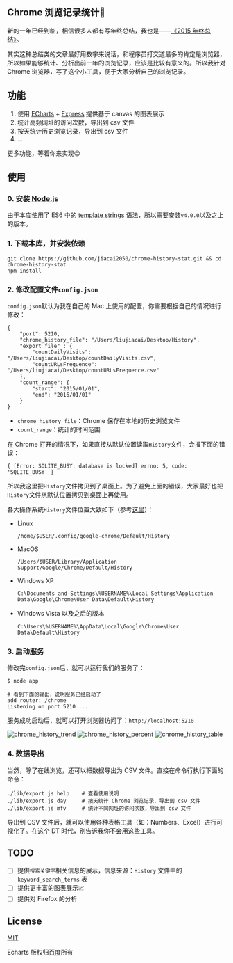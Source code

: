 ## Chrome 浏览记录统计🔧

新的一年已经到临，相信很多人都有写年终总结，我也是——[《2015 年终总结》](http://liujiacai.net/blog/2016/01/08/review-2015/)。

其实这种总结类的文章最好用数字来说话，和程序员打交道最多的肯定是浏览器，所以如果能够统计、分析出前一年的浏览记录，应该是比较有意义的。所以我针对 Chrome 浏览器，写了这个小工具，便于大家分析自己的浏览记录。

## 功能

1. 使用 [ECharts](https://github.com/ecomfe/echarts) + [Express](http://expressjs.com/) 提供基于 canvas 的图表展示
2. 统计高频网址的访问次数，导出到 csv 文件
3. 按天统计历史浏览记录，导出到 csv 文件
4. ...

更多功能，等着你来实现😊


## 使用

### 0. 安装 [Node.js](https://nodejs.org/)

由于本库使用了 ES6 中的 [template strings](https://developer.mozilla.org/en-US/docs/Web/JavaScript/Reference/template_strings) 语法，所以需要安装`v4.0.0`以及之上的版本。

### 1. 下载本库，并安装依赖
```
git clone https://github.com/jiacai2050/chrome-history-stat.git && cd chrome-history-stat
npm install
```
### 2. 修改配置文件`config.json`
`config.json`默认为我在自己的 Mac 上使用的配置，你需要根据自己的情况进行修改：
```
{
    "port": 5210,
    "chrome_history_file": "/Users/liujiacai/Desktop/History",
    "export_file" : {
        "countDailyVisits": "/Users/liujiacai/Desktop/countDailyVisits.csv",
        "countURLsFrequence": "/Users/liujiacai/Desktop/countURLsFrequence.csv"
    },
    "count_range": {
        "start": "2015/01/01",
        "end": "2016/01/01"
    }
}
```
- `chrome_history_file`：Chrome 保存在本地的历史浏览文件
- `count_range`：统计的时间范围

在 Chrome 打开的情况下，如果直接从默认位置读取`History`文件，会报下面的错误：
```
{ [Error: SQLITE_BUSY: database is locked] errno: 5, code: 'SQLITE_BUSY' }
```
所以我这里把`History`文件拷贝到了桌面上。为了避免上面的错误，大家最好也把`History`文件从默认位置拷贝到桌面上再使用。

各大操作系统`History`文件位置大致如下（参考[这里](http://www.forensicswiki.org/wiki/Google_Chrome)）：

- Linux

    `/home/$USER/.config/google-chrome/Default/History`

- MacOS

    `/Users/$USER/Library/Application Support/Google/Chrome/Default/History`

- Windows XP

    `C:\Documents and Settings\%USERNAME%\Local Settings\Application Data\Google\Chrome\User Data\Default\History`
    
- Windows Vista 以及之后的版本

    `C:\Users\%USERNAME%\AppData\Local\Google\Chrome\User Data\Default\History`


### 3. 启动服务

修改完`config.json`后，就可以运行我们的服务了：
```
$ node app

# 看到下面的输出，说明服务已经启动了
add router: /chrome
Listening on port 5210 ...
```
服务成功启动后，就可以打开浏览器访问了：`http://localhost:5210`

![chrome_history_trend](screenshots/trend.png)
![chrome_history_percent](screenshots/percent.png)
![chrome_history_table](screenshots/table.png)

### 4. 数据导出
当然，除了在线浏览，还可以把数据导出为 CSV 文件。直接在命令行执行下面的命令：
```
./lib/export.js help    # 查看使用说明
./lib/export.js day     # 按天统计 Chrome 浏览记录，导出到 csv 文件
./lib/export.js mfv     # 统计不同网址的访问次数，导出到 csv 文件
```

导出到 CSV 文件后，就可以使用各种表格工具（如：Numbers、Excel）进行可视化了。在这个 DT 时代，别告诉我你不会用这些工具。

## TODO

- [ ] 提供`搜索关键字`相关信息的展示，信息来源：`History` 文件中的 `keyword_search_terms` 表
- [ ] 提供更丰富的图表展示📈
- [ ] 提供对 Firefox 的分析

## License
[MIT](http://liujiacai.net/license/MIT.html?year=2016)

Echarts 版权归[百度](https://github.com/ecomfe/echarts/blob/master/LICENSE.txt)所有